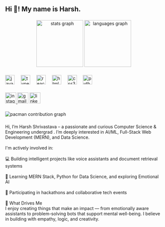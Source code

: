 <h2 align="left">Hi 👋! My name is Harsh.</h2>

###

<div align="center">
  <img src="https://github-readme-stats.vercel.app/api?username=Harsh-shrivastav&hide_title=false&hide_rank=false&show_icons=true&include_all_commits=true&count_private=true&disable_animations=false&theme=dracula&locale=en&hide_border=false" height="150" alt="stats graph"  />
  <img src="https://github-readme-stats.vercel.app/api/top-langs?username=Harsh-shrivastav&locale=en&hide_title=false&layout=compact&card_width=320&langs_count=5&theme=dracula&hide_border=false" height="150" alt="languages graph"  />
</div>

###

<div align="left">
  <img src="https://cdn.jsdelivr.net/gh/devicons/devicon/icons/javascript/javascript-original.svg" height="30" alt="javascript logo"  />
  <img width="12" />
  <img src="https://cdn.jsdelivr.net/gh/devicons/devicon/icons/typescript/typescript-original.svg" height="30" alt="typescript logo"  />
  <img width="12" />
  <img src="https://cdn.jsdelivr.net/gh/devicons/devicon/icons/react/react-original.svg" height="30" alt="react logo"  />
  <img width="12" />
  <img src="https://cdn.jsdelivr.net/gh/devicons/devicon/icons/html5/html5-original.svg" height="30" alt="html5 logo"  />
  <img width="12" />
  <img src="https://cdn.jsdelivr.net/gh/devicons/devicon/icons/css3/css3-original.svg" height="30" alt="css3 logo"  />
  <img width="12" />
  <img src="https://cdn.jsdelivr.net/gh/devicons/devicon/icons/python/python-original.svg" height="30" alt="python logo"  />
</div>

###

<div align="left">
  <a href="https://www.instagram.com/harsh_shrivastav_3" target="_blank">
    <img src="https://img.shields.io/static/v1?message=Instagram&logo=instagram&label=&color=E4405F&logoColor=white&labelColor=&style=for-the-badge" height="35" alt="instagram logo"  />
  </a>
  <img src="https://img.shields.io/static/v1?message=Gmail&logo=gmail&label=&color=D14836&logoColor=white&labelColor=&style=for-the-badge" height="35" alt="gmail logo"  />
  <img src="https://img.shields.io/static/v1?message=LinkedIn&logo=linkedin&label=&color=0077B5&logoColor=white&labelColor=&style=for-the-badge" height="35" alt="linkedin logo"  />
</div>

###

<picture>
  <source media="(prefers-color-scheme: dark)" srcset="https://raw.githubusercontent.com/Harsh-shrivastav/Harsh-shrivastav/output/pacman-contribution-graph-dark.svg">
  <source media="(prefers-color-scheme: light)" srcset="https://raw.githubusercontent.com/Harsh-shrivastav/Harsh-shrivastav/output/pacman-contribution-graph.svg">
  <img alt="pacman contribution graph" src="https://raw.githubusercontent.com/Harsh-shrivastav/Harsh-shrivastav/output/pacman-contribution-graph.svg">
</picture>

###

<p align="left">Hi, I’m Harsh Shrivastava – a passionate and curious Computer Science & Engineering undergrad . I’m deeply interested in AI/ML, Full-Stack Web Development (MERN), and Data Science.<br><br>I'm actively involved in:<br><br>💻 Building intelligent projects like voice assistants and document retrieval systems<br><br>🌱 Learning MERN Stack, Python for Data Science, and exploring Emotional AI<br><br>🚀 Participating in hackathons and collaborative tech events<br><br>🌟 What Drives Me<br>I enjoy creating things that make an impact — from emotionally aware assistants to problem-solving bots that support mental well-being. I believe in building with empathy, logic, and creativity.</p>

###
